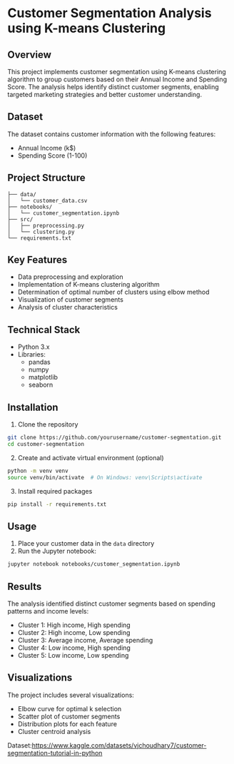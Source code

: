 # Customer Segmentation Analysis using K-means Clustering

## Overview
This project implements customer segmentation using K-means clustering algorithm to group customers based on their Annual Income and Spending Score. The analysis helps identify distinct customer segments, enabling targeted marketing strategies and better customer understanding.

## Dataset
The dataset contains customer information with the following features:
- Annual Income (k$)
- Spending Score (1-100)

## Project Structure
```
├── data/
│   └── customer_data.csv
├── notebooks/
│   └── customer_segmentation.ipynb
├── src/
│   ├── preprocessing.py
│   └── clustering.py
└── requirements.txt
```

## Key Features
- Data preprocessing and exploration
- Implementation of K-means clustering algorithm
- Determination of optimal number of clusters using elbow method
- Visualization of customer segments
- Analysis of cluster characteristics

## Technical Stack
- Python 3.x
- Libraries:
  - pandas
  - numpy
  - matplotlib
  - seaborn

## Installation
1. Clone the repository
```bash
git clone https://github.com/yourusername/customer-segmentation.git
cd customer-segmentation
```

2. Create and activate virtual environment (optional)
```bash
python -m venv venv
source venv/bin/activate  # On Windows: venv\Scripts\activate
```

3. Install required packages
```bash
pip install -r requirements.txt
```

## Usage
1. Place your customer data in the `data` directory
2. Run the Jupyter notebook:
```bash
jupyter notebook notebooks/customer_segmentation.ipynb
```

## Results
The analysis identified distinct customer segments based on spending patterns and income levels:
- Cluster 1: High income, High spending
- Cluster 2: High income, Low spending
- Cluster 3: Average income, Average spending
- Cluster 4: Low income, High spending
- Cluster 5: Low income, Low spending

## Visualizations
The project includes several visualizations:
- Elbow curve for optimal k selection
- Scatter plot of customer segments
- Distribution plots for each feature
- Cluster centroid analysis


Dataset:https://www.kaggle.com/datasets/vjchoudhary7/customer-segmentation-tutorial-in-python
